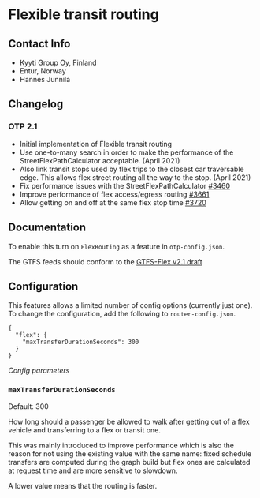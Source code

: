 # Flexible transit routing

## Contact Info

- Kyyti Group Oy, Finland
- Entur, Norway
- Hannes Junnila


## Changelog

### OTP 2.1
- Initial implementation of Flexible transit routing
- Use one-to-many search in order to make the performance of the StreetFlexPathCalculator acceptable. (April 2021)
- Also link transit stops used by flex trips to the closest car traversable edge. This allows flex street routing all the way to the stop. (April 2021)
- Fix performance issues with the StreetFlexPathCalculator [#3460](https://github.com/opentripplanner/OpenTripPlanner/pull/3460)
- Improve performance of flex access/egress routing [#3661](https://github.com/opentripplanner/OpenTripPlanner/pull/3661)
- Allow getting on and off at the same flex stop time [#3720](https://github.com/opentripplanner/OpenTripPlanner/pull/3720)

## Documentation
To enable this turn on `FlexRouting` as a feature in `otp-config.json`. 

The GTFS feeds should conform to the [GTFS-Flex v2.1 draft](https://github.com/MobilityData/gtfs-flex/blob/master/spec/reference.md)

## Configuration

This features allows a limited number of config options (currently just one). To change the
configuration, add the following to `router-config.json`.

```
{
  "flex": {
    "maxTransferDurationSeconds": 300
  }
}
```

*Config parameters*

### `maxTransferDurationSeconds`

Default: 300

How long should a passenger be allowed to walk after getting out of a flex vehicle and transferring 
to a flex or transit one. 

This was mainly introduced to improve performance which is also the reason for not using the existing 
value with the same name: fixed schedule transfers are computed during the graph build but flex 
ones are calculated at request time and are more sensitive to slowdown.

A lower value means that the routing is faster.

